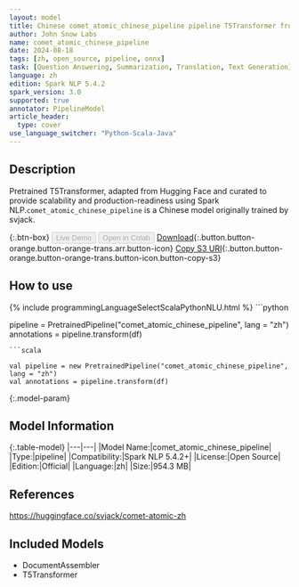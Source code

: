 ```yaml
---
layout: model
title: Chinese comet_atomic_chinese_pipeline pipeline T5Transformer from svjack
author: John Snow Labs
name: comet_atomic_chinese_pipeline
date: 2024-08-18
tags: [zh, open_source, pipeline, onnx]
task: [Question Answering, Summarization, Translation, Text Generation]
language: zh
edition: Spark NLP 5.4.2
spark_version: 3.0
supported: true
annotator: PipelineModel
article_header:
  type: cover
use_language_switcher: "Python-Scala-Java"
---
```


## Description

Pretrained T5Transformer, adapted from Hugging Face and curated to provide scalability and production-readiness using Spark NLP.`comet_atomic_chinese_pipeline` is a Chinese model originally trained by svjack.

{:.btn-box}
<button class="button button-orange" disabled>Live Demo</button>
<button class="button button-orange" disabled>Open in Colab</button>
[Download](https://s3.amazonaws.com/auxdata.johnsnowlabs.com/public/models/comet_atomic_chinese_pipeline_zh_5.4.2_3.0_1724013316600.zip){:.button.button-orange.button-orange-trans.arr.button-icon}
[Copy S3 URI](s3://auxdata.johnsnowlabs.com/public/models/comet_atomic_chinese_pipeline_zh_5.4.2_3.0_1724013316600.zip){:.button.button-orange.button-orange-trans.button-icon.button-copy-s3}

## How to use



<div class="tabs-box" markdown="1">
{% include programmingLanguageSelectScalaPythonNLU.html %}
```python

pipeline = PretrainedPipeline("comet_atomic_chinese_pipeline", lang = "zh")
annotations =  pipeline.transform(df)   

```
```scala

val pipeline = new PretrainedPipeline("comet_atomic_chinese_pipeline", lang = "zh")
val annotations = pipeline.transform(df)

```
</div>

{:.model-param}
## Model Information

{:.table-model}
|---|---|
|Model Name:|comet_atomic_chinese_pipeline|
|Type:|pipeline|
|Compatibility:|Spark NLP 5.4.2+|
|License:|Open Source|
|Edition:|Official|
|Language:|zh|
|Size:|954.3 MB|

## References

https://huggingface.co/svjack/comet-atomic-zh

## Included Models

- DocumentAssembler
- T5Transformer